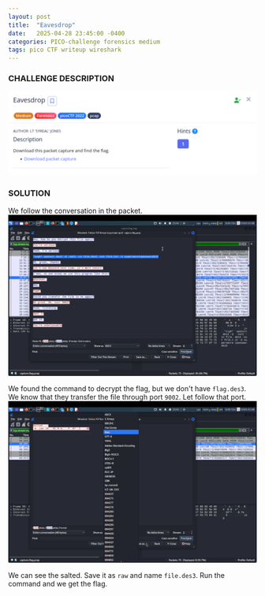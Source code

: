 ```yaml
---
layout: post
title:  "Eavesdrop"
date:   2025-04-28 23:45:00 -0400
categories: PICO-challenge forensics medium 
tags: pico CTF writeup wireshark
---
```


### CHALLENGE DESCRIPTION
![](assets/img/pico/Eavesdrop/1.png)

### SOLUTION 
We follow the conversation in the packet.
![](assets/img/pico/Eavesdrop/2.png)

We found the command to decrypt the flag, but we don't have `flag.des3`. We know that they transfer the file through port `9002`. Let follow that port.
![](assets/img/pico/Eavesdrop/3.png)

We can see the salted. Save it as `raw` and name `file.des3`. Run the command and we get the flag.
